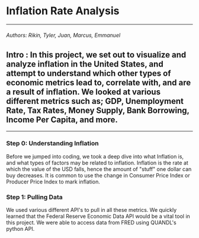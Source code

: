 # Inflation Rate Analysis
---
###### Authors: Rikin, Tyler, Juan, Marcus, Emmanuel

## Intro : In this project, we set out to visualize and analyze inflation in the United States, and attempt to understand which other types of economic metrics lead to, correlate with, and are a result of inflation. We looked at various different metrics such as; GDP, Unemployment Rate, Tax Rates, Money Supply, Bank Borrowing, Income Per Capita, and more. 
---
### Step 0: Understanding Inflation

Before we jumped into coding, we took a deep dive into what Inflation is, and what types of factors may be related to inflation. Inflation is the rate at which the value of the USD falls, hence the amount of "stuff" one dollar can buy decreases. It is common to use the change in Consumer Price Index or Producer Price Index to mark inflation. 

### Step 1: Pulling Data

We used various different API's to pull in all these metrics. We quickly learned that the Federal Reserve Economic Data API would be a vital tool in this project. We were able to access data from FRED using QUANDL's python API.

